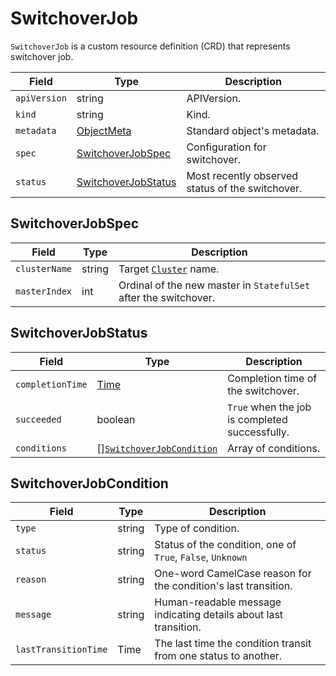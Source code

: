 SwitchoverJob
=============

`SwitchoverJob` is a custom resource definition (CRD) that represents switchover job.

| Field        | Type                                        | Description                                      |
| ------------ | ------------------------------------------- | ------------------------------------------------ |
| `apiVersion` | string                                      | APIVersion.                                      |
| `kind`       | string                                      | Kind.                                            |
| `metadata`   | [ObjectMeta]                                | Standard object's metadata.                      |
| `spec`       | [SwitchoverJobSpec](#SwitchoverJobSpec)     | Configuration for switchover.                    |
| `status`     | [SwitchoverJobStatus](#SwitchoverJobStatus) | Most recently observed status of the switchover. |

SwitchoverJobSpec
-----------------

| Field         | Type   | Description                                                      |
| ------------- | ------ | ---------------------------------------------------------------- |
| `clusterName` | string | Target [`Cluster`](crd_mysql_cluster.md) name.              |
| `masterIndex` | int    | Ordinal of the new master in `StatefulSet` after the switchover. |

SwitchoverJobStatus
-------------------

| Field            | Type                                                  | Description                                    |
| ---------------- | ----------------------------------------------------- | ---------------------------------------------- |
| `completionTime` | [Time]                                                | Completion time of the switchover.             |
| `succeeded`      | boolean                                               | `True` when the job is completed successfully. |
| `conditions`     | [][`SwitchoverJobCondition`](#SwitchoverJobCondition) | Array of conditions.                           |

SwitchoverJobCondition
----------------------

| Field                | Type   | Description                                                      |
| -------------------- | ------ | ---------------------------------------------------------------- |
| `type`               | string | Type of condition.                                               |
| `status`             | string | Status of the condition, one of `True`, `False`, `Unknown`       |
| `reason`             | string | One-word CamelCase reason for the condition's last transition.   |
| `message`            | string | Human-readable message indicating details about last transition. |
| `lastTransitionTime` | Time   | The last time the condition transit from one status to another.  |

[ObjectMeta]: https://kubernetes.io/docs/reference/generated/kubernetes-api/v1.17/#objectmeta-v1-meta
[Time]: https://kubernetes.io/docs/reference/generated/kubernetes-api/v1.17/#time-v1-meta
